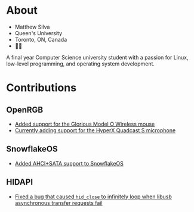 # About
* Matthew Silva
* Queen's University
* Toronto, ON, Canada
* 🏳️‍🌈

A final year Computer Science university student with a passion for Linux, low-level programming, and operating system development.

# Contributions
## OpenRGB
* [Added support for the Glorious Model O Wireless mouse](https://gitlab.com/CalcProgrammer1/OpenRGB/-/merge_requests/1218)
* [Currently adding support for the HyperX Quadcast S microphone](https://gitlab.com/CalcProgrammer1/OpenRGB/-/merge_requests/1417)

## SnowflakeOS
* [Added AHCI+SATA support to SnowflakeOS](https://github.com/29jm/SnowflakeOS/pull/39)

## HIDAPI
* [Fixed a bug that caused `hid_close` to infinitely loop when libusb asynchronous transfer requests fail](https://github.com/libusb/hidapi/pull/457)

